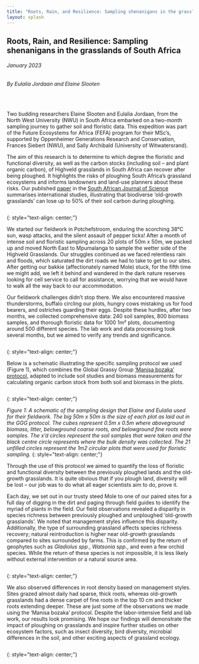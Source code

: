 ```yaml
---
title: "Roots, Rain, and Resilience: Sampling shenanigans in the grasslands of South Africa"
layout: splash
---
```

## Roots, Rain, and Resilience: Sampling shenanigans in the grasslands of South Africa
###### *January 2023*
###### *By Eulalia Jordaan and Elaine Slooten*

<br> 
  
Two budding researchers Elaine Slooten and Eulalia Jordaan, from the North West University (NWU) in South Africa embarked on a two-month sampling journey to gather soil and floristic data. This expedition was part of the Future Ecosystems for Africa (FEFA) program for their MSc’s, supported by Oppenheimer Generations Research and Conservation, Frances Siebert (NWU), and Sally Archibald (University of Witwatersrand).

The aim of this research is to determine to which degree the floristic and functional diversity, as well as the carbon stocks (including soil – and plant organic carbon), of Highveld grasslands in South Africa can recover after being ploughed. It highlights the risks of ploughing South Africa’s grassland ecosystems and informs landowners and land-use planners about these risks. Our published [paper](https://sajs.co.za/article/view/15540) in the [South African Journal of Science](https://sajs.co.za/index) summarises international studies, illustrating that biodiverse ‘old-growth grasslands’ can lose up to 50% of their soil carbon during ploughing.

<figure style="width: 1000px" class="align-centre">
  <img src="{{ site.url }}{{ site.baseurl }}/images/sa-blog/2.png" alt="">
</figure>
{: style="text-align: center;"}

We started our fieldwork in Potchefstroom, enduring the scorching 38°C sun, wasp attacks, and the silent assault of pepper ticks! After a month of intense soil and floristic sampling across 20 plots of 50m x 50m, we packed up and moved North East to Mpumalanga to sample the wetter side of the Highveld Grasslands. Our struggles continued as we faced relentless rain and floods, which saturated the dirt roads we had to take to get to our sites. After getting our bakkie (affectionately named Mole) stuck, for the fifth time we might add, we left it behind and wandered in the dark nature reserves looking for cell service to call for assistance, worrying that we would have to walk all the way back to our accommodation.

Our fieldwork challenges didn’t stop there. We also encountered massive thunderstorms, buffalo circling our plots, hungry cows mistaking us for food bearers, and ostriches guarding their eggs. Despite these hurdles, after two months, we collected comprehensive data: 240 soil samples, 800 biomass samples, and thorough floristic data for 1000 1m² plots, documenting around 500 different species. The lab work and data processing took several months, but we aimed to verify any trends and significance.

<figure style="width: 1000px" class="align-centre">
  <img src="{{ site.url }}{{ site.baseurl }}/images/sa-blog/3.png" alt="">
</figure>
{: style="text-align: center;"}

Below is a schematic illustrating the specific sampling protocol we used (Figure 1), which combines the Global Grassy Group [‘Manisa bozaka’ protocol](https://protocolexchange.researchsquare.com/article/pex-1905/v1), adapted to include soil studies and biomass measurements for calculating organic carbon stock from both soil and biomass in the plots.

<figure style="width: 500px" class="align-centre">
  <img src="{{ site.url }}{{ site.baseurl }}/images/sa-blog/sa9.png" alt="">
</figure>
{: style="text-align: center;"}

*Figure 1: A schematic of the sampling design that Elaine and Eulalia used for their fieldwork. The big 50m x 50m is the size of each plot as laid out in the GGG protocol. The cubes represent 0.5m x 0.5m where aboveground biomass, litter, belowground coarse roots, and belowground fine roots were samples. The x’d circles represent the soil samples that were taken and the black centre circle represents where the bulk density was collected. The 21 unfilled circles represent the 1m2 circular plots that were used for floristic sampling.*
{: style="text-align: center;"}
<br>

Through the use of this protocol we aimed to quantify the loss of floristic and functional diversity between the previously ploughed lands and the old-growth grasslands. It is quite obvious that if you plough land, diversity will be lost – our job was to do what all eager scientists aim to do, prove it. 

Each day, we set out in our trusty steed Mole to one of our paired sites for a full day of digging in the dirt and paging through field guides to identify the myriad of plants in the field. Our field observations revealed a disparity in species richness between previously ploughed and unploughed ‘old-growth grasslands’. We noted that management styles influence this disparity. Additionally, the type of surrounding grassland affects species richness recovery; natural reintroduction is higher near old-growth grasslands compared to sites surrounded by farms. This is confirmed by the return of geophytes such as *Gladiolus spp.*, *Watsonia spp.*, and even a few orchid species. While the return of these species is not impossible, it is less likely without external intervention or a natural source area.

<figure style="width: 1000px" class="align-centre">
  <img src="{{ site.url }}{{ site.baseurl }}/images/sa-blog/4.png" alt="">
</figure>
{: style="text-align: center;"}

We also observed differences in root density based on management styles. Sites grazed almost daily had sparse, thick roots, whereas old-growth grasslands had a dense carpet of fine roots in the top 10 cm and thicker roots extending deeper. These are just some of the observations we made using the ‘Manisa bozaka’ protocol. Despite the labor-intensive field and lab work, our results look promising. We hope our findings will demonstrate the impact of ploughing on grasslands and inspire further studies on other ecosystem factors, such as insect diversity, bird diversity, microbial differences in the soil, and other exciting aspects of grassland ecology.

<figure style="width: 1000px" class="align-centre">
  <img src="{{ site.url }}{{ site.baseurl }}/images/sa-blog/5.png" alt="">
</figure>
{: style="text-align: center;"}

